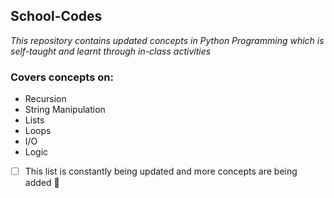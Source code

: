 ## School-Codes
*This repository contains updated concepts in Python Programming which is self-taught and learnt through in-class activities*

### Covers concepts on:
* Recursion
* String Manipulation
* Lists
* Loops
* I/O
* Logic
- [ ] This list is constantly being updated and more concepts are being added :tada:
